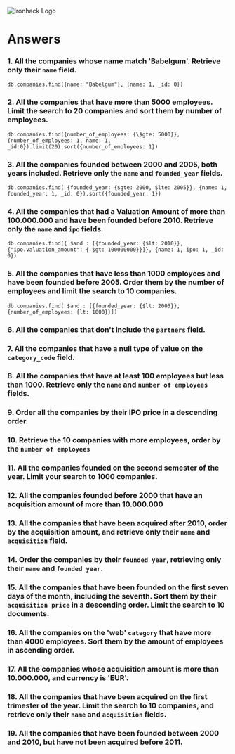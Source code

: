 ![Ironhack Logo](https://i.imgur.com/1QgrNNw.png)

# Answers

### 1. All the companies whose name match 'Babelgum'. Retrieve only their `name` field.

`db.companies.find({name: "Babelgum"}, {name: 1, _id: 0})`


### 2. All the companies that have more than 5000 employees. Limit the search to 20 companies and sort them by **number of employees**.

`db.companies.find({number_of_employees: {\$gte: 5000}}, {number_of_employees: 1, name: 1, _id:0}).limit(20).sort({number_of_employees: 1})`


### 3. All the companies founded between 2000 and 2005, both years included. Retrieve only the `name` and `founded_year` fields.

`db.companies.find( {founded_year: {$gte: 2000, $lte: 2005}}, {name: 1, founded_year: 1, _id: 0}).sort({founded_year: 1})`


### 4. All the companies that had a Valuation Amount of more than 100.000.000 and have been founded before 2010. Retrieve only the `name` and `ipo` fields.

`db.companies.find({ $and : [{founded_year: {$lt: 2010}},{"ipo.valuation_amount": { $gt: 100000000}}]}, {name: 1, ipo: 1, _id: 0})`


### 5. All the companies that have less than 1000 employees and have been founded before 2005. Order them by the number of employees and limit the search to 10 companies.

<!-- Your Code Goes Here -->
`db.companies.find( $and : [{founded_year: {$lt: 2005}}, {number_of_employees: {lt: 1000}}])`

### 6. All the companies that don't include the `partners` field.

<!-- Your Code Goes Here -->

### 7. All the companies that have a null type of value on the `category_code` field.

<!-- Your Code Goes Here -->

### 8. All the companies that have at least 100 employees but less than 1000. Retrieve only the `name` and `number of employees` fields.

<!-- Your Code Goes Here -->

### 9. Order all the companies by their IPO price in a descending order.

<!-- Your Code Goes Here -->

### 10. Retrieve the 10 companies with more employees, order by the `number of employees`

<!-- Your Code Goes Here -->

### 11. All the companies founded on the second semester of the year. Limit your search to 1000 companies.

<!-- Your Code Goes Here -->

<!-- ### 12. All the companies that have been 'deadpooled' after the third year. -->

<!-- Your Code Goes Here -->

### 12. All the companies founded before 2000 that have an acquisition amount of more than 10.000.000

<!-- Your Code Goes Here -->

### 13. All the companies that have been acquired after 2010, order by the acquisition amount, and retrieve only their `name` and `acquisition` field.

<!-- Your Code Goes Here -->

### 14. Order the companies by their `founded year`, retrieving only their `name` and `founded year`.

<!-- Your Code Goes Here -->

### 15. All the companies that have been founded on the first seven days of the month, including the seventh. Sort them by their `acquisition price` in a descending order. Limit the search to 10 documents.

<!-- Your Code Goes Here -->

### 16. All the companies on the 'web' `category` that have more than 4000 employees. Sort them by the amount of employees in ascending order.

<!-- Your Code Goes Here -->

### 17. All the companies whose acquisition amount is more than 10.000.000, and currency is 'EUR'.

<!-- Your Code Goes Here -->

### 18. All the companies that have been acquired on the first trimester of the year. Limit the search to 10 companies, and retrieve only their `name` and `acquisition` fields.

<!-- Your Code Goes Here -->

### 19. All the companies that have been founded between 2000 and 2010, but have not been acquired before 2011.

<!-- Your Code Goes Here -->
